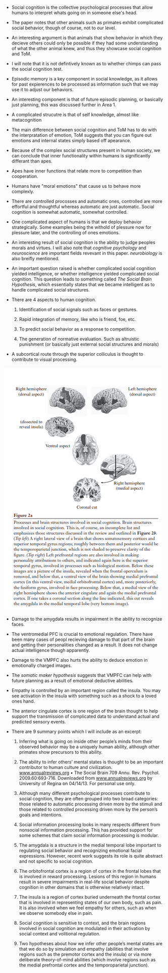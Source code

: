 - Social cognition is the collective psychological processes that allow humans to interpret whats going on in someone else's head. 

- The paper notes that other animals such as primates exhibit complicated social behavior, though of course, not to our level. 

- An interesting argument is that animals that show behavior in which they decieve others could only be possible if they had some understanding of what the other animal knew, and thus they showcase social cognition and ToM. 

- I will note that it is not defintively known as to whether chimps can pass the social cognition test. 

- Episodic memory is a key component in social knowledge, as it allows for past expierences to be processed as information such that we may use it to adjust our behaviors. 

- An interesting component is that of future episodic planning, or basically just planning, this was discussed further in Area 1. 

- A complicated strucutre is that of self knowledge, almost like metacognition 

- The main difference between social cognition and ToM has to do with the interpratation of emotion, ToM suggests that you can figure out emotions and internal states simply based off apearance. 

- Because of the complex social structures present in human society, we can conclude that inner functionality within humans is significantly differant than apes. 

- Apes have inner functions that relate more to competition than cooperation. 

- Humans have "moral emotions" that cause us to behave more complexly. 

- There are controlled procosses and automatic ones, controlled are more effortful and thoughtful whereas automatic are just automatic. Social cognition is somewhat automatic, somewhat controlled. 

- One complicated aspect of humans is that we deploy behavior strategically. Some examples being the withold of plessure now for plessure later, and the controlling of ones emotions. 

- An interesting result of social cognition is the ability to judge peoples morals and virtues. I will also note that *cognitive psychology* and *neuroscience* are important fields revevant in this paper. *neurobiology* is also breifly mentioned. 

- An important question raised is whether complicated social cognition yielded intelligence, or whether intelligence yielded complicated social cognition. This question leads to something called *The Social Brain Hypothesis*, which essentially states that we became intelligent as to handle complicated social structures. 

- There are 4 aspects to human cognition. 
	1. Identification of social signals such as faces or gestures. 
	
	2. Rapid integration of memory, like who is friend, foe, etc. 
	
	3. To predict social behavior as a response to competition. 
	
	4. The generation of normative evaluation. Such as altruistic punishment (or basically just external social structures and morals)

- A subcortical route through the superior colliculus is thought to contribute to visual processing. 

![](_attachments/SK_1.png)

- Damage to the amygdala results in impairment in the ability to recognize faces. 

- The ventromedial PFC is crucial to emotional regulation. There have been many cases of peopl recieving damage to that part of the brain and getting their personalities changed as a result. It does not change actual intelligence though apparently. 

- Damage to the VMPFC also hurts the ability to deduce emotion in emotionally charged images.

- The *somatic maker hypothesis* suggests that VMPFC can help with future planning as a result of emotional deductive abilities. 

- Empathy is controlled by an important region called the insula. You may see activation in the insula with something such as a shock to a loved ones hand. 

- The anterior cingulate cortex is one region of the brain thought to help support the transmission of complicated data to understand actual and predicted sensory events. 

- There are 9 summary points which I will include as an excerpt: 
	
	1. Inferring what is going on inside other people’s minds from their observed behavior may be a uniquely human ability, although other primates show precursors to this ability. 
	
	2. The ability to infer others’ mental states is thought to be an important contributor to human culture and civilization. www.annualreviews.org • The Social Brain 709 Annu. Rev. Psychol. 2009.60:693-716. Downloaded from www.annualreviews.org by University of Regina on 04/14/13. For personal use only. 
	
	3. Although many different psychological processes contribute to social cognition, they are often grouped into two broad categories: those related to automatic processing driven more by the stimuli and those related to controlled processing driven more by the person’s goals and intentions. 
	
	4. Social information processing looks in many respects different from nonsocial information processing. This has provided support for some schemes that claim social information processing is modular. 
	
	5. The amygdala is a structure in the medial temporal lobe important to regulating social behavior and recognizing emotional facial expressions. However, recent work suggests its role is quite abstract and not specific to social cognition. 
	
	6. The orbitofrontal cortex is a region of cortex in the frontal lobes that is involved in reward processing. Lesions of this region in humans result in severe impairments in real-life social behavior despite cognition in other domains that is otherwise relatively intact. 
	
	7. The insula is a region of cortex buried underneath the frontal cortex that is involved in representing states of our own body, such as pain. It is also involved when we feel empathy for others, such as when we observe somebody else in pain. 
	
	8. Social cognition is sensitive to context, and the brain regions involved in social cognition are modulated in their activation by social context and volitional regulation. 
	
	9. Two hypotheses about how we infer other people’s mental states are that we do so by simulation and empathy (abilities that involve regions such as the premotor cortex and the insula) or via more deliberate theory-of-mind abilities (which involve regions such as the medial prefrontal cortex and the temporoparietal junction).

